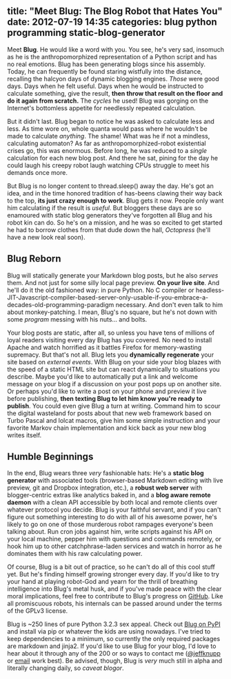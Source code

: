 title: "Meet Blug: The Blog Robot that Hates You"
date: 2012-07-19 14:35
categories: blug python programming static-blog-generator
---

Meet **Blug**. He would like a word with you. You see, he's very sad, insomuch as he is the anthropomorphized representation of a Python script and has no real emotions. Blug has been generating blogs since his assembly. Today, he can frequently be found staring wistfully into the distance, recalling the halcyon days of dynamic blogging engines. *Those* were good days. Days when he felt useful. Days when he would be instructed to calculate something, give the result, **then throw that result on the floor and do it again from scratch.** The *cycles* he used! Blug was gorging on the Internet's bottomless appetite for needlessly repeated calculation. 

But it didn't last. Blug began to notice he was asked to calculate less and less. As time wore on, whole quanta would pass where he wouldn't be made to calculate *anything*. The shame! What was he if not a mindless, calculating automaton? As far as anthropomorphized-robot existential crises go, this was enormous. Before long, he was reduced to a *single* calculation for each new blog post. And there he sat, pining for the day he could laugh his creepy robot laugh watching CPUs struggle to meet his demands once more. 

But Blug is no longer content to thread.sleep() away the day. He's got an idea, and in the time honored tradition of has-beens clawing their way back to the top, **its just crazy enough to work**. Blug gets it now. People only want him calculating if the result is *useful*. But bloggers these days are so enamoured with static blog generators they've forgotten all Blug and his robot kin can do. So he's on a mission, and he was so excited to get started he had to borrow clothes from that dude down the hall, *Octopress* (he'll have a new look real soon). 

## Blug Reborn ##

Blug will statically generate your Markdown blog posts, but he also *serves* them. And not just for some silly local page preview. **On your live site**. And he'll do it the old fashioned way: in pure Python. No C compiler or headless-JIT-Javascript-compiler-based-server-only-usable-if-you-embrace-a-decades-old-programming-paradigm necessary. And don't even talk to him about monkey-patching. I mean, Blug's no square, but he's not down with some *program* messing with his nuts... and bolts. 

Your blog posts are static, after all, so unless you have tens of millions of loyal readers visiting every day Blug has you covered. No need to install Apache and watch horrified as it battles Firefox for memory-wasting supremacy. But that's not all. Blug lets you **dynamically regenerate** your site based on *external events*. With Blug on your side your blog blazes with the speed of a static HTML site but can react dynamically to situations you describe. Maybe you'd like to automatically put a link and welcome message on your blog if a discussion on your post pops up on another site. Or perhaps you'd like to write a post on your phone and preview it live before publishing, **then texting Blug to let him know you're ready to publish**. You could even give Blug a turn at writing. Command him to scour the digital wasteland for posts about that new web framework based on Turbo Pascal and lolcat macros, give him some simple instruction and your favorite Markov chain implementation and kick back as your new blog writes itself.

## Humble Beginnings ##

In the end, Blug wears three *very* fashionable hats: He's a **static blog generator** with associated tools (browser-based Markdown editing with live preview, git and Dropbox integration, etc.), a **robust web server** with blogger-centric extras like analytics baked in, and a **blog aware remote daemon** with a clean API accessible by both local and remote clients over whatever protocol you decide. Blug is your faithful servant, and if you can't figure out something interesting to do with all of his awesome power, he's likely to go on one of those murderous robot rampages everyone's been talking about. Run cron jobs against him, write scripts against his API on your local machine, pepper him with questions and commands remotely, or hook him up to other catchphrase-laden services and watch in horror as he dominates them with his raw calculating power.

Of course, Blug is a bit out of practice, so he can't do all of this cool stuff yet. But he's finding himself growing stronger every day. If you'd like to try your hand at playing robot-God and yearn for the thrill of breathing intelligence into Blug's metal husk, and if you've made peace with the clear moral implications, feel free to contribute to Blug's progress on [GitHub](http://www.github.com/jeffknupp/blug). Like all promiscuous robots, his internals can be passed around under the terms of the GPLv3 license.

Blug is ~250 lines of pure Python 3.2.3 sex appeal. Check out [Blug on PyPI](http://pypi.python.org/pypi/blug) and install via pip or whatever the kids are using nowadays. I've tried to keep dependencies to a minimum, so currently the only required packages are markdown and jinja2. If you'd like to use Blug for your blog, I'd love to hear about it through any of the 200 or so ways to contact me ([@jeffknupp](http://www.twitter.com/jeffknupp) or [email](mailto:jknupp@gmail.com) work best). Be advised, though, Blug is *very* much still in alpha and literally changing daily, so *caveat blogor*.

